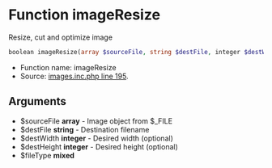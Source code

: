 Function imageResize
===========================

Resize, cut and optimize image



```php
boolean imageResize(array $sourceFile, string $destFile, integer $destWidth, integer $destHeight, $fileType)
```

* Function name: imageResize
* Source: [images.inc.php line 195](https://github.com/PrestaShop/PrestaShop/blob/1.5.0.1/images.inc.php#L195).

Arguments
---------

* $sourceFile **array** - Image object from $_FILE
* $destFile **string** - Destination filename
* $destWidth **integer** - Desired width (optional)
* $destHeight **integer** - Desired height (optional)
* $fileType **mixed**

